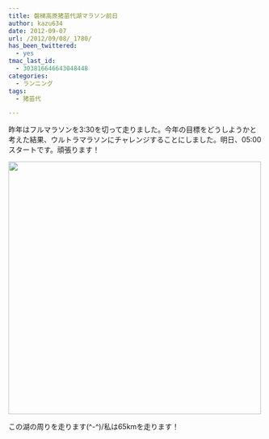 ```yaml
---
title: 磐梯高原猪苗代湖マラソン前日
author: kazu634
date: 2012-09-07
url: /2012/09/08/_1780/
has_been_twittered:
  - yes
tmac_last_id:
  - 303816646643048448
categories:
  - ランニング
tags:
  - 猪苗代

---
```

昨年はフルマラソンを3:30を切って走りました。今年の目標をどうしようかと考えた結果、ウルトラマラソンにチャレンジすることにしました。明日、05:00スタートです。頑張ります！

<img class="slooProImg aligncenter" src="http://blog.kazu634.com/wp-content/uploads/2012/09/slooProImg_20120907202034.jpg" alt="" width="500" height="500" />

この湖の周りを走ります(^-^)/私は65kmを走ります！